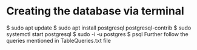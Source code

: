 # Creating the database via terminal
$ sudo apt update
$ sudo apt install postgresql postgresql-contrib
$ sudo systemctl start postgresql
$ sudo -i -u postgres
$ psql 
Further follow the queries mentioned in TableQueries.txt file

